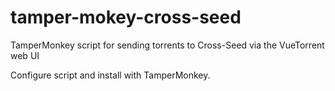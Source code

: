 # tamper-mokey-cross-seed
TamperMonkey script for sending torrents to Cross-Seed via the VueTorrent web UI

Configure script and install with TamperMonkey.
